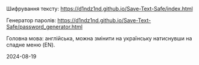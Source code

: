 Шифрування тексту: https://d1ndz1nd.github.io/Save-Text-Safe/index.html

Генератор паролів: https://d1ndz1nd.github.io/Save-Text-Safe/password_generator.html

Головна мова: англійська, можна змінити на українську натиснувши на спадне меню (EN).

2024-08-19
